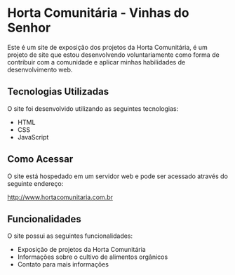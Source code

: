 # Horta Comunitária - Vinhas do Senhor

Este é um site de exposição dos projetos da Horta Comunitária, é um projeto de site que estou desenvolvendo voluntariamente como forma de contribuir com a comunidade e aplicar minhas habilidades de desenvolvimento web.

## Tecnologias Utilizadas

O site foi desenvolvido utilizando as seguintes tecnologias:

- HTML
- CSS
- JavaScript

## Como Acessar

O site está hospedado em um servidor web e pode ser acessado através do seguinte endereço:

http://www.hortacomunitaria.com.br

## Funcionalidades

O site possui as seguintes funcionalidades:

- Exposição de projetos da Horta Comunitária
- Informações sobre o cultivo de alimentos orgânicos
- Contato para mais informações
